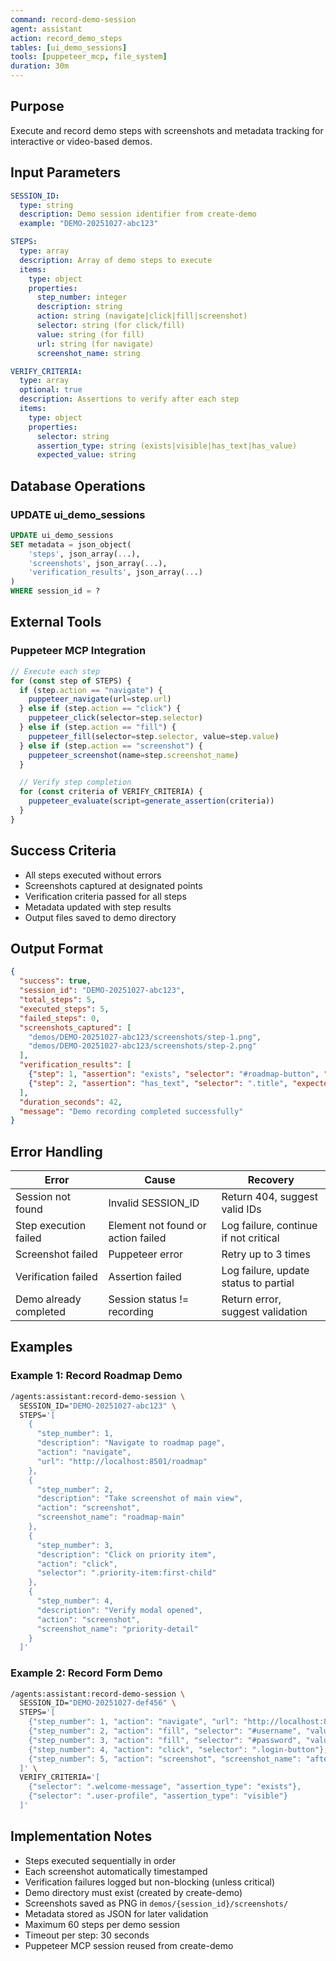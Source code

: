 ```yaml
---
command: record-demo-session
agent: assistant
action: record_demo_steps
tables: [ui_demo_sessions]
tools: [puppeteer_mcp, file_system]
duration: 30m
---
```


## Purpose

Execute and record demo steps with screenshots and metadata tracking for interactive or video-based demos.

## Input Parameters

```yaml
SESSION_ID:
  type: string
  description: Demo session identifier from create-demo
  example: "DEMO-20251027-abc123"

STEPS:
  type: array
  description: Array of demo steps to execute
  items:
    type: object
    properties:
      step_number: integer
      description: string
      action: string (navigate|click|fill|screenshot)
      selector: string (for click/fill)
      value: string (for fill)
      url: string (for navigate)
      screenshot_name: string

VERIFY_CRITERIA:
  type: array
  optional: true
  description: Assertions to verify after each step
  items:
    type: object
    properties:
      selector: string
      assertion_type: string (exists|visible|has_text|has_value)
      expected_value: string
```

## Database Operations

### UPDATE ui_demo_sessions

```sql
UPDATE ui_demo_sessions
SET metadata = json_object(
    'steps', json_array(...),
    'screenshots', json_array(...),
    'verification_results', json_array(...)
)
WHERE session_id = ?
```

## External Tools

### Puppeteer MCP Integration

```javascript
// Execute each step
for (const step of STEPS) {
  if (step.action == "navigate") {
    puppeteer_navigate(url=step.url)
  } else if (step.action == "click") {
    puppeteer_click(selector=step.selector)
  } else if (step.action == "fill") {
    puppeteer_fill(selector=step.selector, value=step.value)
  } else if (step.action == "screenshot") {
    puppeteer_screenshot(name=step.screenshot_name)
  }

  // Verify step completion
  for (const criteria of VERIFY_CRITERIA) {
    puppeteer_evaluate(script=generate_assertion(criteria))
  }
}
```

## Success Criteria

- All steps executed without errors
- Screenshots captured at designated points
- Verification criteria passed for all steps
- Metadata updated with step results
- Output files saved to demo directory

## Output Format

```json
{
  "success": true,
  "session_id": "DEMO-20251027-abc123",
  "total_steps": 5,
  "executed_steps": 5,
  "failed_steps": 0,
  "screenshots_captured": [
    "demos/DEMO-20251027-abc123/screenshots/step-1.png",
    "demos/DEMO-20251027-abc123/screenshots/step-2.png"
  ],
  "verification_results": [
    {"step": 1, "assertion": "exists", "selector": "#roadmap-button", "passed": true},
    {"step": 2, "assertion": "has_text", "selector": ".title", "expected": "Roadmap", "passed": true}
  ],
  "duration_seconds": 42,
  "message": "Demo recording completed successfully"
}
```

## Error Handling

| Error | Cause | Recovery |
|-------|-------|----------|
| Session not found | Invalid SESSION_ID | Return 404, suggest valid IDs |
| Step execution failed | Element not found or action failed | Log failure, continue if not critical |
| Screenshot failed | Puppeteer error | Retry up to 3 times |
| Verification failed | Assertion failed | Log failure, update status to partial |
| Demo already completed | Session status != recording | Return error, suggest validation |

## Examples

### Example 1: Record Roadmap Demo

```bash
/agents:assistant:record-demo-session \
  SESSION_ID="DEMO-20251027-abc123" \
  STEPS='[
    {
      "step_number": 1,
      "description": "Navigate to roadmap page",
      "action": "navigate",
      "url": "http://localhost:8501/roadmap"
    },
    {
      "step_number": 2,
      "description": "Take screenshot of main view",
      "action": "screenshot",
      "screenshot_name": "roadmap-main"
    },
    {
      "step_number": 3,
      "description": "Click on priority item",
      "action": "click",
      "selector": ".priority-item:first-child"
    },
    {
      "step_number": 4,
      "description": "Verify modal opened",
      "action": "screenshot",
      "screenshot_name": "priority-detail"
    }
  ]'
```

### Example 2: Record Form Demo

```bash
/agents:assistant:record-demo-session \
  SESSION_ID="DEMO-20251027-def456" \
  STEPS='[
    {"step_number": 1, "action": "navigate", "url": "http://localhost:8501/login"},
    {"step_number": 2, "action": "fill", "selector": "#username", "value": "demo@example.com"},
    {"step_number": 3, "action": "fill", "selector": "#password", "value": "password123"},
    {"step_number": 4, "action": "click", "selector": ".login-button"},
    {"step_number": 5, "action": "screenshot", "screenshot_name": "after-login"}
  ]' \
  VERIFY_CRITERIA='[
    {"selector": ".welcome-message", "assertion_type": "exists"},
    {"selector": ".user-profile", "assertion_type": "visible"}
  ]'
```

## Implementation Notes

- Steps executed sequentially in order
- Each screenshot automatically timestamped
- Verification failures logged but non-blocking (unless critical)
- Demo directory must exist (created by create-demo)
- Screenshots saved as PNG in `demos/{session_id}/screenshots/`
- Metadata stored as JSON for later validation
- Maximum 60 steps per demo session
- Timeout per step: 30 seconds
- Puppeteer MCP session reused from create-demo
